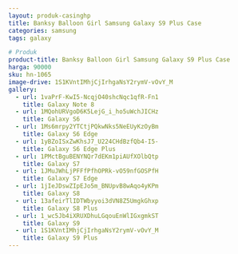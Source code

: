 ```yaml
---
layout: produk-casinghp
title: Banksy Balloon Girl Samsung Galaxy S9 Plus Case
categories: samsung
tags: galaxy

# Produk
product-title: Banksy Balloon Girl Samsung Galaxy S9 Plus Case
harga: 90000
sku: hn-1065
image-drive: 1S1KVntIMhjCjIrhgaNsY2rymV-vOvY_M
gallery:
  - url: 1vaPrF-KwI5-NcqjO40shcNqc1qfR-Fn1
    title: Galaxy Note 8
  - url: 1MQohURVgoD6K5LejG_i_ho5uWchJICHz
    title: Galaxy S6
  - url: 1Ms6mrpy2YTCtjPQkwNks5NeEUyKzOyBm
    title: Galaxy S6 Edge
  - url: 1yBZoISxZwKhsJ7_U224CHdBzfQb4-I5-
    title: Galaxy S6 Edge Plus
  - url: 1PMctBguBENYNQr7dEKm1piAUfXOlbQtp
    title: Galaxy S7
  - url: 1JMuJWhLjPFFfPfhOPRk-vO59nfGOSPfH
    title: Galaxy S7 Edge
  - url: 1jIeJDswZIpEJo5m_BNUpvB8wAqo4yKPm
    title: Galaxy S8
  - url: 13afeirTlIDTWbyyoi3dVN8Z5UmgkGhxp
    title: Galaxy S8 Plus
  - url: 1_wc5Jb4iXRUXDhuLGqouEnWlIGxgmkST
    title: Galaxy S9
  - url: 1S1KVntIMhjCjIrhgaNsY2rymV-vOvY_M
    title: Galaxy S9 Plus
---
```

